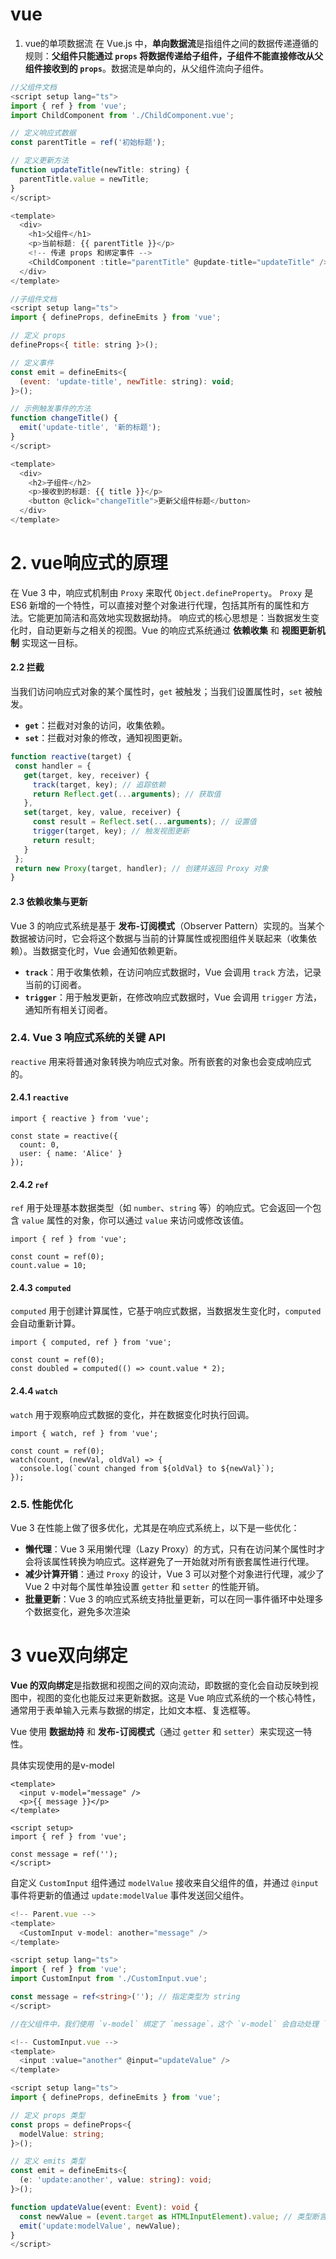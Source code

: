 


# vue
1. vue的单项数据流
在 Vue.js 中，**单向数据流**是指组件之间的数据传递遵循的规则：**父组件只能通过 `props` 将数据传递给子组件，子组件不能直接修改从父组件接收到的 `props`**。数据流是单向的，从父组件流向子组件。
```js
//父组件文档
<script setup lang="ts">
import { ref } from 'vue';
import ChildComponent from './ChildComponent.vue';

// 定义响应式数据
const parentTitle = ref('初始标题');

// 定义更新方法
function updateTitle(newTitle: string) {
  parentTitle.value = newTitle;
}
</script>

<template>
  <div>
    <h1>父组件</h1>
    <p>当前标题: {{ parentTitle }}</p>
    <!-- 传递 props 和绑定事件 -->
    <ChildComponent :title="parentTitle" @update-title="updateTitle" />
  </div>
</template>

```
```js
//子组件文档
<script setup lang="ts">
import { defineProps, defineEmits } from 'vue';

// 定义 props
defineProps<{ title: string }>();

// 定义事件
const emit = defineEmits<{
  (event: 'update-title', newTitle: string): void;
}>();

// 示例触发事件的方法
function changeTitle() {
  emit('update-title', '新的标题');
}
</script>

<template>
  <div>
    <h2>子组件</h2>
    <p>接收到的标题: {{ title }}</p>
    <button @click="changeTitle">更新父组件标题</button>
  </div>
</template>

```
# 2. vue响应式的原理
 在 Vue 3 中，响应式机制由 `Proxy` 来取代 `Object.defineProperty`。
 `Proxy` 是 ES6 新增的一个特性，可以直接对整个对象进行代理，包括其所有的属性和方法。它能更加简洁和高效地实现数据劫持。
 响应式的核心思想是：当数据发生变化时，自动更新与之相关的视图。Vue 的响应式系统通过 **依赖收集** 和 **视图更新机制** 实现这一目标。
#### 2.2 拦截
当我们访问响应式对象的某个属性时，`get` 被触发；当我们设置属性时，`set` 被触发。
-   **`get`**：拦截对对象的访问，收集依赖。
-   **`set`**：拦截对对象的修改，通知视图更新。
 ```js
 function reactive(target) {
  const handler = {
    get(target, key, receiver) {
      track(target, key); // 追踪依赖
      return Reflect.get(...arguments); // 获取值
    },
    set(target, key, value, receiver) {
      const result = Reflect.set(...arguments); // 设置值
      trigger(target, key); // 触发视图更新
      return result;
    }
  };
  return new Proxy(target, handler); // 创建并返回 Proxy 对象
}
```
#### 2.3 依赖收集与更新

Vue 3 的响应式系统是基于 **发布-订阅模式**（Observer Pattern）实现的。当某个数据被访问时，它会将这个数据与当前的计算属性或视图组件关联起来（收集依赖）。当数据变化时，Vue 会通知依赖更新。

-   **`track`**：用于收集依赖，在访问响应式数据时，Vue 会调用 `track` 方法，记录当前的订阅者。
-   **`trigger`**：用于触发更新，在修改响应式数据时，Vue 会调用 `trigger` 方法，通知所有相关订阅者。

### 2.4. **Vue 3 响应式系统的关键 API**
`reactive` 用来将普通对象转换为响应式对象。所有嵌套的对象也会变成响应式的。
#### 2.4.1 `reactive`
```JS
import { reactive } from 'vue';

const state = reactive({
  count: 0,
  user: { name: 'Alice' }
});
```
#### 2.4.2 `ref`

`ref` 用于处理基本数据类型（如 `number`、`string` 等）的响应式。它会返回一个包含 `value` 属性的对象，你可以通过 `value` 来访问或修改该值。
```JS
import { ref } from 'vue';

const count = ref(0);
count.value = 10;

```
#### 2.4.3 `computed`

`computed` 用于创建计算属性，它基于响应式数据，当数据发生变化时，`computed` 会自动重新计算。
```JS
import { computed, ref } from 'vue';

const count = ref(0);
const doubled = computed(() => count.value * 2);

```
#### 2.4.4 `watch`
`watch` 用于观察响应式数据的变化，并在数据变化时执行回调。
```JS
import { watch, ref } from 'vue';

const count = ref(0);
watch(count, (newVal, oldVal) => {
  console.log(`count changed from ${oldVal} to ${newVal}`);
});

```
### 2.5. **性能优化**

Vue 3 在性能上做了很多优化，尤其是在响应式系统上，以下是一些优化：

-   **懒代理**：Vue 3 采用懒代理（Lazy Proxy）的方式，只有在访问某个属性时才会将该属性转换为响应式。这样避免了一开始就对所有嵌套属性进行代理。
-   **减少计算开销**：通过 `Proxy` 的设计，Vue 3 可以对整个对象进行代理，减少了 Vue 2 中对每个属性单独设置 `getter` 和 `setter` 的性能开销。
-   **批量更新**：Vue 3 的响应式系统支持批量更新，可以在同一事件循环中处理多个数据变化，避免多次渲染

# 3 vue双向绑定
**Vue 的双向绑定**是指数据和视图之间的双向流动，即数据的变化会自动反映到视图中，视图的变化也能反过来更新数据。这是 Vue 响应式系统的一个核心特性，通常用于表单输入元素与数据的绑定，比如文本框、复选框等。

Vue 使用 **数据劫持** 和 **发布-订阅模式**（通过 `getter` 和 `setter`）来实现这一特性。

具体实现使用的是v-model
```JS
<template>
  <input v-model="message" />
  <p>{{ message }}</p>
</template>

<script setup>
import { ref } from 'vue';

const message = ref('');
</script>
```
自定义
`CustomInput` 组件通过 `modelValue` 接收来自父组件的值，并通过 `@input` 事件将更新的值通过 `update:modelValue` 事件发送回父组件。
```ts
<!-- Parent.vue -->
<template>
  <CustomInput v-model: another="message" />
</template>

<script setup lang="ts">
import { ref } from 'vue';
import CustomInput from './CustomInput.vue';

const message = ref<string>(''); // 指定类型为 string
</script>

//在父组件中，我们使用 `v-model` 绑定了 `message`，这个 `v-model` 会自动处理 `update:modelValue` 事件的监听。当子组件触发 `update:modelValue` 时，`message` 的值会自动更新。

<!-- CustomInput.vue -->
<template>
  <input :value="another" @input="updateValue" />
</template>

<script setup lang="ts">
import { defineProps, defineEmits } from 'vue';

// 定义 props 类型
const props = defineProps<{
  modelValue: string;
}>();

// 定义 emits 类型
const emit = defineEmits<{
  (e: 'update:another', value: string): void;
}>();

function updateValue(event: Event): void {
  const newValue = (event.target as HTMLInputElement).value; // 类型断言
  emit('update:modelValue', newValue);
}
</script>

 
```
<!--stackedit_data:
eyJoaXN0b3J5IjpbMTEwMjk1MDM2NiwtMTI3NDY2Nzg4MiwzND
Q0NTEwMzIsODE1NjIzOTQ3LDIwNDg3ODEzMiw0MTg4MDUwODEs
LTc2OTczNDI1MCwtMjEwMzIwOTc1M119
-->